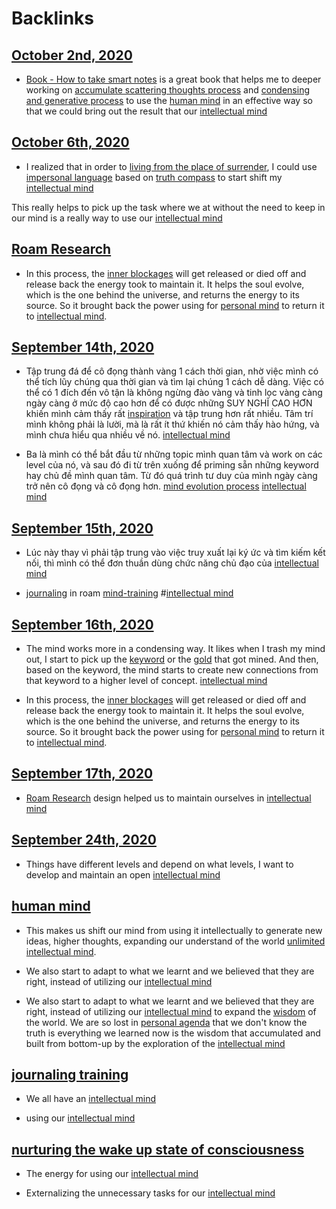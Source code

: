 
# Backlinks
## [October 2nd, 2020](<October 2nd, 2020.md>)
- [Book - How to take smart notes](<Book - How to take smart notes.md>) is a great book that helps me to deeper working on [accumulate scattering thoughts process](<accumulate scattering thoughts process.md>) and [condensing and generative process](<condensing and generative process.md>) to use the [human mind](<human mind.md>) in an effective way so that we could bring out the result that our [intellectual mind](<intellectual mind.md>)

## [October 6th, 2020](<October 6th, 2020.md>)
- I realized that in order to [living from the place of surrender](<living from the place of surrender.md>), I could use [impersonal language](<impersonal language.md>) based on [truth compass](<truth compass.md>) to start shift my [intellectual mind](<intellectual mind.md>)

This really helps to pick up the task where we at without the need to keep in our mind is a really way to use our [intellectual mind](<intellectual mind.md>)

## [Roam Research](<Roam Research.md>)
- In this process, the [inner blockages](<inner blockages.md>) will get released or died off and release back the energy took to maintain it. It helps the soul evolve, which is the one behind the universe, and returns the energy to its source. So it brought back the power using for [personal mind](<personal mind.md>) to return it to [intellectual mind](<intellectual mind.md>).

## [September 14th, 2020](<September 14th, 2020.md>)
- Tập trung đá để cô đọng thành vàng 1 cách thời gian, nhờ việc mình có thể tích lũy chúng qua thời gian và tìm lại chúng 1 cách dễ dàng. Việc có thể có 1 đích đến vô tận là không ngừng đào vàng và tinh lọc vàng càng ngày càng ở mức độ cao hơn để có được những SUY NGHĨ CAO HƠN khiến mình cảm thấy rất [inspiration](<inspiration.md>) và tập trung hơn rất nhiều. Tâm trí mình không phải là lười, mà là rất ít thứ khiến nó cảm thấy hào hứng, và mình chưa hiểu qua nhiều về nó. [intellectual mind](<intellectual mind.md>)

- Ba là mình có thể bắt đầu từ những topic mình quan tâm và work on các level của nó, và sau đó đi từ trên xuống để priming sẵn những keyword hay chủ đề mình quan tâm. Từ đó quá trình tư duy của mình ngày càng trở nên cô đọng và cô đọng hơn. [mind evolution process](<mind evolution process.md>) [intellectual mind](<intellectual mind.md>)

## [September 15th, 2020](<September 15th, 2020.md>)
- Lúc này thay vì phải tập trung vào việc truy xuất lại ký ức và tìm kiếm kết nối, thì mình có thể đơn thuần dùng chức năng chủ đạo của [intellectual mind](<intellectual mind.md>)

- [journaling](<journaling.md>) in roam [mind-training](<mind-training.md>) #[intellectual mind](<intellectual mind.md>)

## [September 16th, 2020](<September 16th, 2020.md>)
- The mind works more in a condensing way. It likes when I trash my mind out, I start to pick up the [keyword](<keyword.md>) or the [gold](<gold.md>) that got mined. And then, based on the keyword, the mind starts to create new connections from that keyword to a higher level of concept. [intellectual mind](<intellectual mind.md>)

- In this process, the [inner blockages](<inner blockages.md>) will get released or died off and release back the energy took to maintain it. It helps the soul evolve, which is the one behind the universe, and returns the energy to its source. So it brought back the power using for [personal mind](<personal mind.md>) to return it to [intellectual mind](<intellectual mind.md>).

## [September 17th, 2020](<September 17th, 2020.md>)
- [Roam Research](<Roam Research.md>) design helped us to maintain ourselves in [intellectual mind](<intellectual mind.md>)

## [September 24th, 2020](<September 24th, 2020.md>)
- Things have different levels and depend on what levels, I want to develop and maintain an open [intellectual mind](<intellectual mind.md>)

## [human mind](<human mind.md>)
- This makes us shift our mind from using it intellectually to generate new ideas, higher thoughts, expanding our understand of the world [unlimited](<unlimited.md>) [intellectual mind](<intellectual mind.md>).

- We also start to adapt to what we learnt and we believed that they are right, instead of utilizing our [intellectual mind](<intellectual mind.md>)

- We also start to adapt to what we learnt and we believed that they are right, instead of utilizing our [intellectual mind](<intellectual mind.md>) to expand the [wisdom](<wisdom.md>) of the world. We are so lost in [personal agenda](<personal agenda.md>) that we don't know the truth is everything we learned now is the wisdom that accumulated and built from bottom-up by the exploration of the [intellectual mind](<intellectual mind.md>)

## [journaling training](<journaling training.md>)
- We all have an [intellectual mind](<intellectual mind.md>)

- using our [intellectual mind](<intellectual mind.md>)

## [nurturing the wake up state of consciousness](<nurturing the wake up state of consciousness.md>)
- The energy for using our [intellectual mind](<intellectual mind.md>)

- Externalizing the unnecessary tasks for our [intellectual mind](<intellectual mind.md>)

